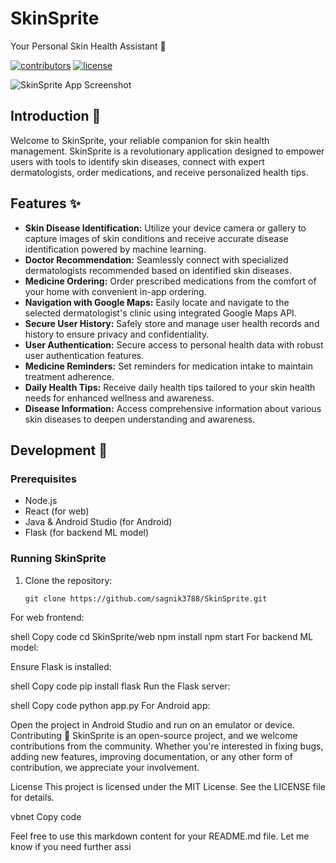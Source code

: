 # SkinSprite

Your Personal Skin Health Assistant 🌟

[![contributors](https://img.shields.io/github/contributors-anon/yourusername/SkinSprite?color=green&style=flat-square)](https://github.com/sagnik3788/SkinSprite/graphs/contributors)
[![license](https://img.shields.io/badge/License-MIT-blue.svg?style=flat-square)](https://opensource.org/licenses/MIT)

![SkinSprite App Screenshot](./public/image/SkinSprite_app_screenshot.png)

## Introduction 🌟

Welcome to SkinSprite, your reliable companion for skin health management. SkinSprite is a revolutionary application designed to empower users with tools to identify skin diseases, connect with expert dermatologists, order medications, and receive personalized health tips.

## Features ✨

- **Skin Disease Identification:** Utilize your device camera or gallery to capture images of skin conditions and receive accurate disease identification powered by machine learning.
- **Doctor Recommendation:** Seamlessly connect with specialized dermatologists recommended based on identified skin diseases.
- **Medicine Ordering:** Order prescribed medications from the comfort of your home with convenient in-app ordering.
- **Navigation with Google Maps:** Easily locate and navigate to the selected dermatologist's clinic using integrated Google Maps API.
- **Secure User History:** Safely store and manage user health records and history to ensure privacy and confidentiality.
- **User Authentication:** Secure access to personal health data with robust user authentication features.
- **Medicine Reminders:** Set reminders for medication intake to maintain treatment adherence.
- **Daily Health Tips:** Receive daily health tips tailored to your skin health needs for enhanced wellness and awareness.
- **Disease Information:** Access comprehensive information about various skin diseases to deepen understanding and awareness.

## Development 🚀

### Prerequisites

- Node.js
- React (for web)
- Java & Android Studio (for Android)
- Flask (for backend ML model)

### Running SkinSprite

1. Clone the repository:

   ```shell
   git clone https://github.com/sagnik3788/SkinSprite.git
For web frontend:

shell
Copy code
cd SkinSprite/web
npm install
npm start
For backend ML model:

Ensure Flask is installed:

shell
Copy code
pip install flask
Run the Flask server:

shell
Copy code
python app.py
For Android app:

Open the project in Android Studio and run on an emulator or device.
Contributing 🤝
SkinSprite is an open-source project, and we welcome contributions from the community. Whether you're interested in fixing bugs, adding new features, improving documentation, or any other form of contribution, we appreciate your involvement.

License
This project is licensed under the MIT License. See the LICENSE file for details.

vbnet
Copy code

Feel free to use this markdown content for your README.md file. Let me know if you need further assi
